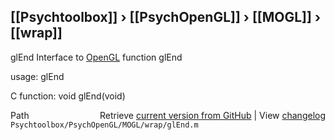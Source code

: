 ## [[Psychtoolbox]] &#8250; [[PsychOpenGL]] &#8250; [[MOGL]] &#8250; [[wrap]]

glEnd  Interface to [OpenGL](OpenGL) function glEnd  
  
usage:  glEnd  
  
C function:  void glEnd(void)  




<div class="code_header" style="text-align:right;">
  <span style="float:left;">Path&nbsp;&nbsp;</span> <span class="counter">Retrieve <a href=
  "https://raw.github.com/Psychtoolbox-3/Psychtoolbox-3/beta/Psychtoolbox/PsychOpenGL/MOGL/wrap/glEnd.m">current version from GitHub</a> | View <a href=
  "https://github.com/Psychtoolbox-3/Psychtoolbox-3/commits/beta/Psychtoolbox/PsychOpenGL/MOGL/wrap/glEnd.m">changelog</a></span>
</div>
<div class="code">
  <code>Psychtoolbox/PsychOpenGL/MOGL/wrap/glEnd.m</code>
</div>

